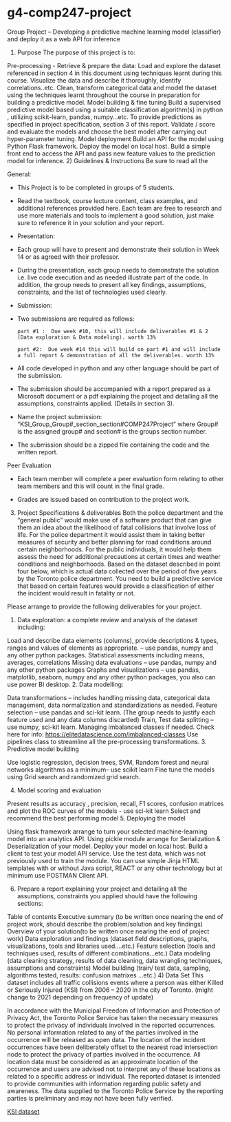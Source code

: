 # g4-comp247-project
Group Project – Developing a predictive machine learning model (classifier) and deploy it as a web API for inference

1) Purpose
The purpose of this project is to:

Pre-processing  - Retrieve  & prepare the data:
Load and explore the dataset referenced in section 4 in this document using techniques learnt during this course.
Visualize the data and describe it thoroughly, identify correlations..etc.
Clean, transform categorical data and model the dataset using the techniques learnt throughout the course in preparation for building a predictive model.
Model building & fine tuning
Build a supervised predictive model based using a suitable classification algorithm(s) in python , utilizing scikit-learn, pandas, numpy…etc. To provide predictions as specified in project specification, section 3 of this report.
Validate / score and evaluate the models and choose the best model after carrying out hyper-parameter tuning.
Model deployment
Build an API for the model using Python Flask framework.
Deploy the model on local host.
 Build a simple front end to access the API and pass new feature values to the prediction model for inference. 
2) Guidelines & Instructions
Be sure to read all the

General:

- This Project is to be completed in groups of 5 students.
- Read the textbook, course lecture content, class examples, and additional references provided here. Each team are free to research and use more materials and tools to implement a good solution, just make sure to reference it in your solution and your report.

- Presentation:


- Each group will have to present and demonstrate their solution in Week 14 or as agreed with their professor.
- During the presentation, each group needs to demonstrate the solution i.e. live code execution and as needed illustrate part of the code. In addition, the group needs to present all key findings, assumptions, constraints, and the list of technologies used clearly.


- Submission:

- Two submissions are required as follows:

      part #1 :  Due week #10, this will include deliverables #1 & 2  (Data exploration & Data modeling). worth 13%

      part #2:  Due week #14 this will build on part #1 and will include a full report & demonstration of all the deliverables. worth 13%

  
- All code developed in python and any other language should be part of the submission.
- The  submission should be accompanied with a report prepared as a Microsoft document or a pdf explaining the project and detailing all the assumptions, constraints applied. (Details in section 3).
- Name the project submission: “KSI_Group_Group#_section_section#COMP247Project” where Group# is the assigned group# and section# is the groups section number.
- The submission should be a zipped file containing the code and the written report.

Peer Evaluation

- Each team member will complete a peer evaluation form relating to other team members and this will count in the final grade.

- Grades are issued based on contribution to the project work.

3) Project Specifications & deliverables
 Both the police department and the “general public”  would make use of a software product that can give them an idea about the likelihood of fatal collisions that involve loss of life. For the police department it would assist them in taking better measures of security and better planning for road conditions around certain neighborhoods. For the public individuals, it would help them assess the need for additional precautions at certain times and weather conditions and neighborhoods.
Based on the dataset described in point four below, which is actual data collected over the period of five years by the Toronto police department. You need to build a predictive service that based on certain features would provide a classification of either the incident would result in fatality or not.

Please arrange to provide the following deliverables for your project.


1. Data exploration: a complete review and analysis of the dataset including:

Load and describe data elements (columns), provide descriptions & types, ranges and values of elements as appropriate. – use pandas, numpy and any other python packages.
Statistical assessments including means, averages, correlations
Missing data evaluations – use pandas, numpy and any other python packages
Graphs and visualizations – use pandas, matplotlib, seaborn, numpy and any other python packages, you also can use power BI desktop.
2. Data modelling:

Data transformations – includes handling missing data, categorical data management, data normalization and standardizations as needed.
Feature selection – use pandas and sci-kit learn. (The group needs to justify each feature used and any data columns discarded)
Train, Test data splitting – use numpy, sci-kit learn.
Managing imbalanced classes if needed. Check here for info: https://elitedatascience.com/imbalanced-classes
Use pipelines class to streamline all the pre-processing transformations.
3. Predictive model building

Use logistic regression, decision trees, SVM, Random forest and neural networks  algorithms as a minimum– use scikit learn
Fine tune the models using Grid search and randomized grid search. 

4. Model scoring and evaluation

Present results as accuracy , precision, recall, F1 scores, confusion matrices and plot the ROC curves of the models - use sci-kit learn
 Select and recommend the best performing model
5. Deploying the model

Using flask framework arrange to turn your selected machine-learning model into an analytics  API.
Using pickle module arrange for Serialization & Deserialization of your model.
Deploy your model on local host.
Build a client to test your model API service. Use the test data, which was not previously used to train the module. You can use simple Jinja HTML templates with or without Java script, REACT or any other technology but at minimum use POSTMAN Client API.

6. Prepare a report explaining your project and detailing all the assumptions, constraints you applied should have the following sections:

Table of contents
Executive summary (to be written once nearing the end of project work, should describe the problem/solution and key findings)
Overview of your solution(to be written once nearing the end of project work)
Data exploration and findings (dataset field descriptions, graphs, visualizations, tools and libraries used….etc.)
Feature selection (tools and techniques used, results of different combinations…etc.)
Data modeling (data cleaning strategy, results of data cleaning, data wrangling techniques, assumptions and constraints)
Model building (train/ test data, sampling, algorithms tested, results: confusion matrixes ...etc.)
4) Data Set
This dataset includes all traffic collisions events where a person was either Killed or Seriously Injured (KSI) from 2006 – 2020  in the city of Toronto. (might change to 2021 depending on frequency of update)

In accordance with the Municipal Freedom of Information and Protection of Privacy Act, the Toronto Police Service has taken the necessary measures to protect the privacy of individuals involved in the reported occurrences. No personal information related to any of the parties involved in the occurrence will be released as open data.
The location of the incident occurrences have been deliberately offset to the nearest road intersection node to protect the privacy of parties involved in the occurrence. All location data must be considered as an approximate location of the occurrence and users are advised not to interpret any of these locations as related to a specific address or individual.
The reported  dataset is intended to provide communities with information regarding public safety and awareness. The data supplied to the Toronto Police Service by the reporting parties is preliminary and may not have been fully verified.

<a href="https://data.torontopolice.on.ca/datasets/TorontoPS::ksi/about">KSI dataset</a>


